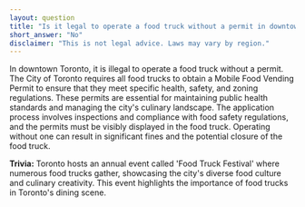 ```yaml
---
layout: question
title: "Is it legal to operate a food truck without a permit in downtown Toronto?"
short_answer: "No"
disclaimer: "This is not legal advice. Laws may vary by region."
---
```


In downtown Toronto, it is illegal to operate a food truck without a permit. The City of Toronto requires all food trucks to obtain a Mobile Food Vending Permit to ensure that they meet specific health, safety, and zoning regulations. These permits are essential for maintaining public health standards and managing the city's culinary landscape. The application process involves inspections and compliance with food safety regulations, and the permits must be visibly displayed in the food truck. Operating without one can result in significant fines and the potential closure of the food truck.

**Trivia:** Toronto hosts an annual event called 'Food Truck Festival' where numerous food trucks gather, showcasing the city's diverse food culture and culinary creativity. This event highlights the importance of food trucks in Toronto's dining scene.
